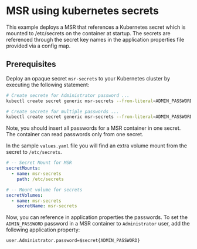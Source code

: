 # MSR using kubernetes secrets

This example deploys a MSR that references a Kubernetes secret which is mounted to /etc/secrets on the container at startup. The secrets are referenced through the secret key names in the application properties file provided via a config map.

## Prerequisites

Deploy an opaque secret `msr-secrets` to your Kubernetes cluster by executing the following statement:

```bash
# Create secrete for Administrator password ...
kubectl create secret generic msr-secrets --from-literal=ADMIN_PASSWORD=manage
```

```bash
# Create secrete for multiple passwords ...
kubectl create secret generic msr-secrets --from-literal=ADMIN_PASSWORD=manage --from-literal=JDBC_PE_PASSWORD=manage --from-literal=JDBC_PA_PASSWORD=manage
```

Note, you should insert all passwords for a MSR container in one secret. The container can read passwords only from one secret.

In the sample `values.yaml` file you will find an extra volume mount from the secret to `/etc/secrets`.

```yaml
# -- Secret Mount for MSR
secretMounts: 
  - name: msr-secrets
    path: /etc/secrets

# -- Mount volume for secrets
secretVolumes:
  - name: msr-secrets
    secretName: msr-secrets
```

Now, you can reference in application properties the passwords. To set the `ADMIN_PASSWORD` password in a MSR container to `Administrator` user, add the following application property:

```
user.Administrator.password=$secret{ADMIN_PASSWORD}

```
